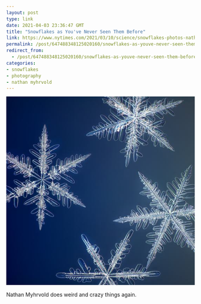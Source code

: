 ```yaml
---
layout: post
type: link
date: 2021-04-03 23:36:47 GMT
title: "Snowflakes as You've Never Seen Them Before"
link: https://www.nytimes.com/2021/03/10/science/snowflakes-photos-nathan-myhrvold.html
permalink: /post/647488348125020160/snowflakes-as-youve-never-seen-them-before
redirect_from: 
  - /post/647488348125020160/snowflakes-as-youve-never-seen-them-before
categories:
- snowflakes
- photography
- nathan myhrvold
---
```

![](/assets/images/e92109c0428b252aaaf829355a23b1723928337b.jpg)

<p>Nathan Myhrvold does weird and crazy things again.</p>
